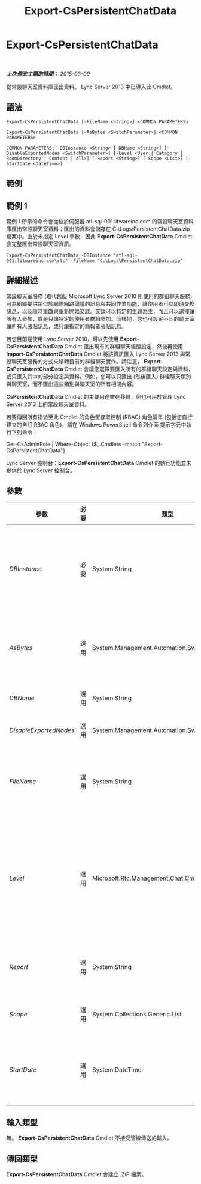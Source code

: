 ﻿---
title: Export-CsPersistentChatData
TOCTitle: Export-CsPersistentChatData
ms:assetid: f4855109-26e0-41b8-8a9f-890f8d892645
ms:mtpsurl: https://technet.microsoft.com/zh-tw/library/JJ205378(v=OCS.15)
ms:contentKeyID: 49292813
ms.date: 08/24/2015
mtps_version: v=OCS.15
ms.translationtype: HT
---

# Export-CsPersistentChatData

 

_**上次修改主題的時間：** 2015-03-09_

從常設聊天室資料庫匯出資料。 Lync Server 2013 中已導入此 Cmdlet。

## 語法

    Export-CsPersistentChatData [-FileName <String>] <COMMON PARAMETERS>

    Export-CsPersistentChatData [-AsBytes <SwitchParameter>] <COMMON PARAMETERS>

    COMMON PARAMETERS: -DBInstance <String> [-DBName <String>] [-DisableExportedNodes <SwitchParameter>] [-Level <User | Category | RoomDirectory | Content | All>] [-Report <String>] [-Scope <List>] [-StartDate <DateTime>]

## 範例

## 範例 1

範例 1 所示的命令會從位於伺服器 atl-sql-001.litwareinc.com 的常設聊天室資料庫匯出常設聊天室資料；匯出的資料會儲存在 C:\\Logs\\PersistentChatData.zip 檔案中。由於未指定 Level 參數，因此 **Export-CsPersistentChatData** Cmdlet 會完整匯出常設聊天室資訊。

    Export-CsPersistentChatData -DBInstance "atl-sql-001.litwareinc.com\rtc" -FileName "C:\Logs\PersistentChatData.zip"

## 詳細描述

常設聊天室服務 (取代舊版 Microsoft Lync Server 2010 所使用的群組聊天服務) 可為組織提供類似於網際網路論壇的訊息與共同作業功能，讓使用者可以即時交換訊息，以及隨時重啟與重新開始交談。交談可以特定的主題為主，而且可以選擇讓所有人參加，或是只讓特定的使用者群組參加。同樣地，您也可設定不同的聊天室讓所有人張貼訊息，或只讓指定的簡報者張貼訊息。

若您目前是使用 Lync Server 2010，可以先使用 **Export-CsPersistentChatData** Cmdlet 匯出現有的群組聊天組態設定，然後再使用 **Import-CsPersistentChatData** Cmdlet 將該資訊匯入 Lync Server 2013 與常設聊天室服務的方式來移轉目前的群組聊天實作。請注意， **Export-CsPersistentChatData** Cmdlet 會讓您選擇要匯入所有的群組聊天設定與資料，或只匯入其中的部分設定與資料。例如，您可以只匯出 (然後匯入) 群組聊天類別與聊天室，而不匯出這些類別與聊天室的所有相關內容。

**CsPersistentChatData** Cmdlet 的主要用途雖在移轉，但也可用於管理 Lync Server 2013 上的常設聊天室資料。

若要傳回所有指派至此 Cmdlet 的角色型存取控制 (RBAC) 角色清單 (包括您自行建立的自訂 RBAC 角色)，請在 Windows PowerShell 命令列介面 提示字元中執行下列命令：

Get-CsAdminRole | Where-Object {$\_.Cmdlets –match "Export-CsPersistentChatData"}

Lync Server 控制台：**Export-CsPersistentChatData** Cmdlet 的執行功能並未提供於 Lync Server 控制台。

## 參數


<table>
<colgroup>
<col style="width: 25%" />
<col style="width: 25%" />
<col style="width: 25%" />
<col style="width: 25%" />
</colgroup>
<thead>
<tr class="header">
<th>參數</th>
<th>必要</th>
<th>類型</th>
<th>說明</th>
</tr>
</thead>
<tbody>
<tr class="odd">
<td><p><em>DBInstance</em></p></td>
<td><p>必要</p></td>
<td><p>System.String</p></td>
<td><p>Lync Server 2013 常設聊天室資料庫所在之 SQL Server 執行個體的完整網域名稱及名稱。例如，下列語法會指定在伺服器 atl-sql-001.litwareinc.com 之 RTC 資料庫執行個體中所找到的資料庫：</p>
<p>-DBInstance &quot;atl-sql-001.litwareinc.com\rtc&quot;</p></td>
</tr>
<tr class="even">
<td><p><em>AsBytes</em></p></td>
<td><p>選用</p></td>
<td><p>System.Management.Automation.SwitchParameter</p></td>
<td><p>以位元組陣列的方式傳回常設聊天室資訊；傳回的資料必須儲存在變數中，如此才能供 <strong>Import-CsPersistentChatData</strong> Cmdlet 使用。同一個命令中不可同時使用 AsBytes 和 FileName。</p></td>
</tr>
<tr class="odd">
<td><p><em>DBName</em></p></td>
<td><p>選用</p></td>
<td><p>System.String</p></td>
<td><p>常設聊天室資料庫的 SQL 執行個體名稱。</p></td>
</tr>
<tr class="even">
<td><p><em>DisableExportedNodes</em></p></td>
<td><p>選用</p></td>
<td><p>System.Management.Automation.SwitchParameter</p></td>
<td><p>如有指定此參數，將會在匯出完成時停用所有匯出的類別和聊天室。</p></td>
</tr>
<tr class="odd">
<td><p><em>FileName</em></p></td>
<td><p>選用</p></td>
<td><p>System.String</p></td>
<td><p><strong>Export-CsPersistentChatData</strong> Cmdlet 所建立之 .ZIP 檔案的完整路徑；此檔案包含匯出的使用者資料。例如：</p>
<p>-FileName &quot;C:\Logs\PersistentChatData.zip&quot;</p></td>
</tr>
<tr class="even">
<td><p><em>Level</em></p></td>
<td><p>選用</p></td>
<td><p>Microsoft.Rtc.Management.Chat.Cmdlets.ExportLevel</p></td>
<td><p>可讓您指定要匯出的常設聊天室資訊。允許的值為：</p>
<p>* All</p>
<p>* User</p>
<p>* Category</p>
<p>* RoomDirectory</p>
<p>* Content</p>
<p>預設值為 All，表示要匯出所有常設聊天室資訊。</p></td>
</tr>
<tr class="odd">
<td><p><em>Report</em></p></td>
<td><p>選用</p></td>
<td><p>System.String</p></td>
<td><p>執行此 Cmdlet 時所建立之記錄檔的完整路徑。例如：</p>
<p>-Report &quot;C:\Logs\ExportPersistentChat.html&quot;</p></td>
</tr>
<tr class="even">
<td><p><em>Scope</em></p></td>
<td><p>選用</p></td>
<td><p>System.Collections.Generic.List</p></td>
<td><p>可讓您匯出一組指定類別的資料 (及其對應的聊天室)。預設會匯出所有類別。</p></td>
</tr>
<tr class="odd">
<td><p><em>StartDate</em></p></td>
<td><p>選用</p></td>
<td><p>System.DateTime</p></td>
<td><p>要匯出之常設聊天室內容所在期間的開始日期。例如：</p>
<p>-StartDate &quot;1/1/2012&quot;</p>
<p>當 Level 設為 RoomDirectory 時才可使用此參數。</p></td>
</tr>
</tbody>
</table>


## 輸入類型

無。 **Export-CsPersistentChatData** Cmdlet 不接受管線傳送的輸入。

## 傳回類型

**Export-CsPersistentChatData** Cmdlet 會建立 .ZIP 檔案。

